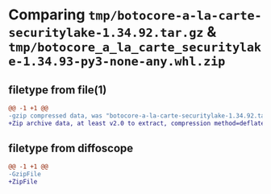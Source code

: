 # Comparing `tmp/botocore-a-la-carte-securitylake-1.34.92.tar.gz` & `tmp/botocore_a_la_carte_securitylake-1.34.93-py3-none-any.whl.zip`

## filetype from file(1)

```diff
@@ -1 +1 @@
-gzip compressed data, was "botocore-a-la-carte-securitylake-1.34.92.tar", last modified: Fri Apr 26 01:01:48 2024, max compression
+Zip archive data, at least v2.0 to extract, compression method=deflate
```

## filetype from diffoscope

```diff
@@ -1 +1 @@
-GzipFile
+ZipFile
```

